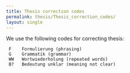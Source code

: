 ```yaml
---
title: Thesis correction codes
permalink: thesis/Thesis_correction_codes/
layout: single
---
```


We use the following codes for correcting thesis:

` F    Formulierung (phrasing)`  
` G    Grammatik (grammar)`  
` WW   Wortwiederholung (repeated words)`  
` B?   Bedeutung unklar (meaning not clear)`
